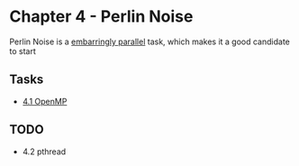 # Chapter 4 - Perlin Noise

Perlin Noise is a [embarringly parallel](https://en.wikipedia.org/wiki/Embarrassingly_parallel) task, which makes it a good candidate to start

## Tasks

- [4.1 OpenMP](./4.1/README.md)


## TODO

- 4.2 pthread
